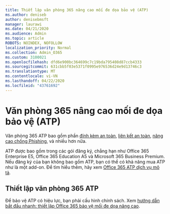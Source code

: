 ```yaml
---
title: Thiết lập văn phòng 365 nâng cao mối đe dọa bảo vệ (ATP)
ms.author: deniseb
author: denisebmsft
manager: laurawi
ms.date: 04/21/2020
ms.audience: Admin
ms.topic: article
ROBOTS: NOINDEX, NOFOLLOW
localization_priority: Normal
ms.collection: Admin_O365
ms.custom: 3100021
ms.openlocfilehash: dfd6e900bc364699c7c19bda795408d87ccb4333
ms.sourcegitcommit: 631cbb5f03e5371f0995e976536d24e9d13746c3
ms.translationtype: MT
ms.contentlocale: vi-VN
ms.lasthandoff: 04/22/2020
ms.locfileid: "43761692"
---
```

# <a name="office-365-advanced-threat-protection-atp"></a>Văn phòng 365 nâng cao mối đe dọa bảo vệ (ATP)

Văn phòng 365 ATP bao gồm phần [đính kèm an toàn](https://docs.microsoft.com/office365/securitycompliance/atp-safe-attachments), [liên kết an toàn](https://docs.microsoft.com/office365/securitycompliance/atp-safe-links), [nâng cao chống Phishing](https://docs.microsoft.com/office365/securitycompliance/atp-anti-phishing), và nhiều hơn nữa. 

ATP được bao gồm trong các gói đăng ký, chẳng hạn như Office 365 Enterprise E5, Office 365 Education A5 và Microsoft 365 Business Premium. Nếu đăng ký của bạn không bao gồm ATP, bạn có thể có khả năng mua ATP như là một add-on. Để tìm hiểu thêm, hãy xem [Office 365 ATP dịch vụ mô tả](https://docs.microsoft.com/office365/servicedescriptions/office-365-advanced-threat-protection-service-description).

## <a name="set-up-office-365-atp"></a>Thiết lập văn phòng 365 ATP

Để bảo vệ ATP có hiệu lực, bạn phải cấu hình chính sách. Xem [hướng dẫn bắt đầu nhanh: thiết lập Office 365 bảo vệ mối đe dọa nâng cao](https://docs.microsoft.com/office365/securitycompliance/checklist-atp-setup).

